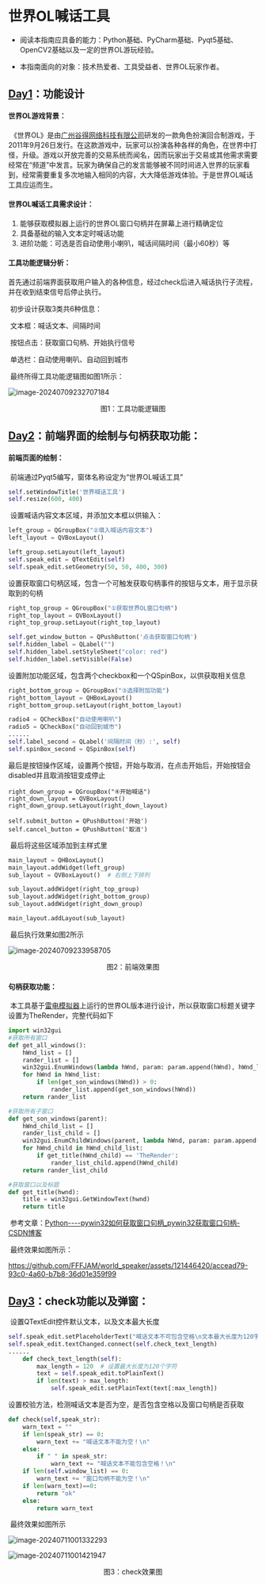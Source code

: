 # **世界OL喊话工具**

- 阅读本指南应具备的能力：Python基础、PyCharm基础、Pyqt5基础、OpenCV2基础以及一定的世界OL游玩经验。

- 本指南面向的对象：技术热爱者、工具受益者、世界OL玩家作者。

  


## **<u>Day1</u>：功能设计**

#### 世界OL游戏背景：

​	《世界OL》是由[广州谷得网络科技有限公司](https://baike.baidu.com/item/广州谷得网络科技有限公司/20059466?fromModule=lemma_inlink)研发的一款角色扮演回合制游戏，于2011年9月26日发行。在这款游戏中，玩家可以扮演各种各样的角色，在世界中打怪，升级。游戏以开放完善的交易系统而闻名，因而玩家出于交易或其他需求需要经常在“频道”中发言。玩家为确保自己的发言能够被不同时间进入世界的玩家看到，经常需要重复多次地输入相同的内容，大大降低游戏体验。于是世界OL喊话工具应运而生。

#### 世界OL喊话工具需求设计：

1. 能够获取模拟器上运行的世界OL窗口句柄并在屏幕上进行精确定位
2. 具备基础的输入文本定时喊话功能
3. 进阶功能：可选是否自动使用小喇叭，喊话间隔时间（最小60秒）等

#### 工具功能逻辑分析：

​	首先通过前端界面获取用户输入的各种信息，经过check后进入喊话执行子流程，并在收到结束信号后停止执行。

​	初步设计获取3类共6种信息：

​	文本框：喊话文本、间隔时间

​	按钮点击：获取窗口句柄、开始执行信号

​	单选栏：自动使用喇叭、自动回到城市

​	最终所得工具功能逻辑图如图1所示：

![image-20240709232707184](https://github.com/FFFJAM/tuchuang/blob/main/tooltotal.png)

<center>图1：工具功能逻辑图</center>

## <u>Day2</u>：前端界面的绘制与句柄获取功能：

#### 前端页面的绘制：

​	前端通过Pyqt5编写，窗体名称设定为“世界OL喊话工具”

```Python
self.setWindowTitle('世界喊话工具')
self.resize(600, 400)
```

​	设置喊话内容文本区域，并添加文本框以供输入：

```python
left_group = QGroupBox("②填入喊话内容文本")
left_layout = QVBoxLayout()

left_group.setLayout(left_layout)
self.speak_edit = QTextEdit(self)
self.speak_edit.setGeometry(50, 50, 400, 300)
```

​	设置获取窗口句柄区域，包含一个可触发获取句柄事件的按钮与文本，用于显示获取到的句柄

```python
right_top_group = QGroupBox("①获取世界OL窗口句柄")
right_top_layout = QVBoxLayout()
right_top_group.setLayout(right_top_layout)

self.get_window_button = QPushButton('点击获取窗口句柄')
self.hidden_label = QLabel("")
self.hidden_label.setStyleSheet("color: red")
self.hidden_label.setVisible(False)
```

​	设置附加功能区域，包含两个checkbox和一个QSpinBox，以供获取相关信息

```python
right_bottom_group = QGroupBox("③选择附加功能")
right_bottom_layout = QHBoxLayout()
right_bottom_group.setLayout(right_bottom_layout)

radio4 = QCheckBox("自动使用喇叭")
radio5 = QCheckBox("自动回到城市")
......
self.label_second = QLabel('间隔时间（秒）:', self)
self.spinBox_second = QSpinBox(self)
```

​	最后是按钮操作区域，设置两个按钮，开始与取消，在点击开始后，开始按钮会disabled并且取消按钮变成停止

```Py
right_down_group = QGroupBox("④开始喊话")
right_down_layout = QVBoxLayout()
right_down_group.setLayout(right_down_layout)

self.submit_button = QPushButton('开始')
self.cancel_button = QPushButton('取消')
```

​	最后将这些区域添加到主样式里

```python
main_layout = QHBoxLayout()
main_layout.addWidget(left_group)
sub_layout = QVBoxLayout()  # 右侧上下排列

sub_layout.addWidget(right_top_group)
sub_layout.addWidget(right_bottom_group)
sub_layout.addWidget(right_down_group)

main_layout.addLayout(sub_layout)
```

​	最后执行效果如图2所示

![image-20240709233958705](https://github.com/FFFJAM/tuchuang/blob/main/fontpager.png)

<center>图2：前端效果图</center>

#### 句柄获取功能：

​	本工具基于[雷电模拟器](https://www.ldmnq.com/)上运行的世界OL版本进行设计，所以获取窗口标题关键字设置为TheRender，完整代码如下

```python
import win32gui
#获取所有窗口
def get_all_windows():
    hWnd_list = []
    rander_list = []
    win32gui.EnumWindows(lambda hWnd, param: param.append(hWnd), hWnd_list)
    for hWnd in hWnd_list:
        if len(get_son_windows(hWnd)) > 0:
            rander_list.append(get_son_windows(hWnd))
    return rander_list

#获取所有子窗口
def get_son_windows(parent):
    hWnd_child_list = []
    rander_list_child = []
    win32gui.EnumChildWindows(parent, lambda hWnd, param: param.append(hWnd), hWnd_child_list)
    for hWnd_child in hWnd_child_list:
        if get_title(hWnd_child) == 'TheRender':
            rander_list_child.append(hWnd_child)
    return rander_list_child

#获取窗口以及标题
def get_title(hwnd):
    title = win32gui.GetWindowText(hwnd)
    return title
```

​	参考文章：[Python----pywin32如何获取窗口句柄_pywin32获取窗口句柄-CSDN博客](https://blog.csdn.net/qq_39369520/article/details/119520185)

​	最终效果如图所示：



https://github.com/FFFJAM/world_speaker/assets/121446420/accead79-93c0-4a60-b7b8-36d01e359f99



## <u>Day3</u>：check功能以及弹窗：

​	设置QTextEdit控件默认文本，以及文本最大长度

```Python
self.speak_edit.setPlaceholderText("喊话文本不可包含空格\n文本最大长度为120字符")
self.speak_edit.textChanged.connect(self.check_text_length)
......
    def check_text_length(self):
        max_length = 120  # 设置最大长度为120个字符
        text = self.speak_edit.toPlainText()
        if len(text) > max_length:
            self.speak_edit.setPlainText(text[:max_length])
```

​	设置校验方法，检测喊话文本是否为空，是否包含空格以及窗口句柄是否获取

```Python
def check(self,speak_str):
    warn_text = ""
    if len(speak_str) == 0:
        warn_text += "喊话文本不能为空！\n"
    else:
        if " " in speak_str:
            warn_text += "喊话文本不能包含空格！\n"
    if len(self.window_list) == 0:
        warn_text += "窗口句柄不能为空！\n"
    if len(warn_text)==0:
        return "ok"
    else:
        return warn_text
```

​	最终效果如图所示

![image-20240711001332293](https://github.com/FFFJAM/tuchuang/blob/main/check.png)

![image-20240711001421947](https://github.com/FFFJAM/tuchuang/blob/main/check2.png)

<center>图3：check效果图</center>
